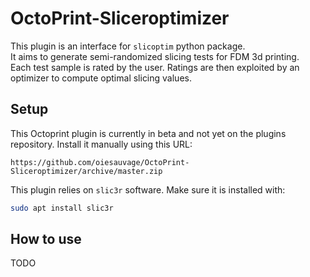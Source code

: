# OctoPrint-Sliceroptimizer

This plugin is an interface for `slicoptim` python package.  
It aims to generate semi-randomized slicing tests for FDM 3d printing.  
Each test sample is rated by the user. Ratings are then exploited by an optimizer to compute optimal slicing values.

## Setup

This Octoprint plugin is currently in beta and not yet on the plugins repository. Install it manually using this URL:

    https://github.com/oiesauvage/OctoPrint-Sliceroptimizer/archive/master.zip

This plugin relies on `slic3r` software. Make sure it is installed with:

```bash
sudo apt install slic3r
```

## How to use

TODO
